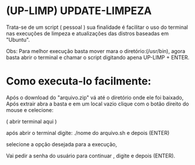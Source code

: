 # (UP-LIMP) UPDATE-LIMPEZA
Trata-se de um script ( pessoal )
sua finalidade é facilitar o uso do terminal nas execuções de limpeza e atualizações das distros baseadas em "Ubuntu".

Obs: Para melhor execução basta mover mara o diretório:(/usr/bin),
agora basta abrir o terminal e chamar o script digitando apena UP-LIMP + ENTER.


# Como executa-lo facilmente:

Após o download do "arquivo.zip" vá até o diretório onde ele foi baixado,
Após extrair abra a basta e em um local vazio clique com o botão direito do mouse e celecione:

( abrir terminal aqui )

após abrir o terminal digite: ./nome do arquivo.sh  e depois (ENTER)
 
selecione a opção desejada para a execução,

Vai pedir a senha do usuário para continuar , digite e depois (ENTER).


